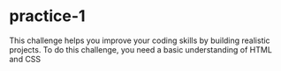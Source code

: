 # practice-1
This challenge helps you improve your coding skills by building realistic projects.  To do this challenge, you need a basic understanding of HTML and CSS
